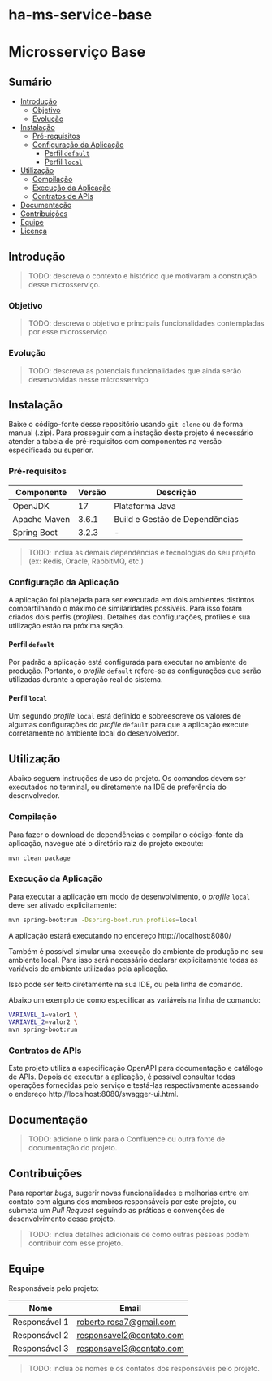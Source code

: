 # ha-ms-service-base

# Microsserviço Base

## Sumário

* [Introdução](#introdução)
    + [Objetivo](#objetivo)
    + [Evolução](#evolução)
* [Instalação](#instalação)
    + [Pré-requisitos](#pré-requisitos)
    + [Configuração da Aplicação](#configuração-da-aplicação)
        - [Perfil `default`](#perfil-default)
        - [Perfil `local`](#perfil-local)
* [Utilização](#utilização)
    + [Compilação](#compilação)
    + [Execução da Aplicação](#execução-da-aplicação)
    + [Contratos de APIs](#contratos-de-apis)
* [Documentação](#documentação)
* [Contribuições](#contribuições)
* [Equipe](#equipe)
* [Licença](#licença)

## Introdução

> TODO: descreva o contexto e histórico que motivaram a construção desse microsserviço.

### Objetivo

> TODO: descreva o objetivo e principais funcionalidades contempladas por esse microsserviço

### Evolução

> TODO: descreva as potenciais funcionalidades que ainda serão desenvolvidas nesse microsserviço

## Instalação

Baixe o código-fonte desse repositório usando `git clone` ou de forma manual (.zip).
Para prosseguir com a instação deste projeto é necessário atender a tabela de pré-requisitos com
componentes na versão
especificada ou superior.

### Pré-requisitos

| Componente   | Versão | Descrição                      |
|--------------|--------|--------------------------------|
| OpenJDK      | 17     | Plataforma Java                |
| Apache Maven | 3.6.1  | Build e Gestão de Dependências |
| Spring Boot  | 3.2.3  | -                              |

> TODO: inclua as demais dependências e tecnologias do seu projeto (ex: Redis, Oracle, RabbitMQ,
> etc.)

### Configuração da Aplicação

A aplicação foi planejada para ser executada em dois ambientes distintos compartilhando o máximo de
similaridades possíveis.
Para isso foram criados dois perfis (_profiles_). Detalhes das configurações, profiles e sua
utilização estão na próxima seção.

#### Perfil `default`

Por padrão a aplicação está configurada para executar no ambiente de produção. Portanto, o
_profile_ `default`
refere-se as configurações que serão utilizadas durante a operação real do sistema.

#### Perfil `local`

Um segundo _profile_ `local` está definido e sobreescreve os valores de algumas configurações do
_profile_ `default`
para que a aplicação execute corretamente no ambiente local do desenvolvedor.

## Utilização

Abaixo seguem instruções de uso do projeto. Os comandos devem ser executados no terminal, ou
diretamente na IDE de preferência
do desenvolvedor.

### Compilação

Para fazer o download de dependências e compilar o código-fonte da aplicação, navegue até o
diretório raiz do projeto execute:

```bash
mvn clean package
```

### Execução da Aplicação

Para executar a aplicação em modo de desenvolvimento, o _profile_ `local` deve ser ativado
explicitamente:

```bash
mvn spring-boot:run -Dspring-boot.run.profiles=local
```

A aplicação estará executando no endereço http://localhost:8080/

Também é possível simular uma execução do ambiente de produção no seu ambiente local.
Para isso será necessário declarar explicitamente todas as variáveis de ambiente utilizadas pela
aplicação.

Isso pode ser feito diretamente na sua IDE, ou pela linha de comando.

Abaixo um exemplo de como especificar as variáveis na linha de comando:

```bash
VARIAVEL_1=valor1 \
VARIAVEL_2=valor2 \
mvn spring-boot:run
```

### Contratos de APIs

Este projeto utiliza a especificação OpenAPI para documentação e catálogo de APIs.
Depois de executar a aplicação, é possível consultar todas operações fornecidas pelo serviço e
testá-las respectivamente
acessando o endereço http://localhost:8080/swagger-ui.html.

## Documentação

> TODO: adicione o link para o Confluence ou outra fonte de documentação do projeto.

## Contribuições

Para reportar _bugs_, sugerir novas funcionalidades e melhorias entre em contato com alguns dos
membros responsáveis
por este projeto, ou submeta um _Pull Request_ seguindo as práticas e convenções de desenvolvimento
desse projeto.
> TODO: inclua detalhes adicionais de como outras pessoas podem contribuir com esse projeto.

## Equipe

Responsáveis pelo projeto:

| Nome          | Email                    |
|---------------|--------------------------|
| Responsável 1 | roberto.rosa7@gmail.com  |
| Responsável 2 | responsavel2@contato.com |
| Responsável 3 | responsavel3@contato.com |

> TODO: inclua os nomes e os contatos dos responsáveis pelo projeto.

